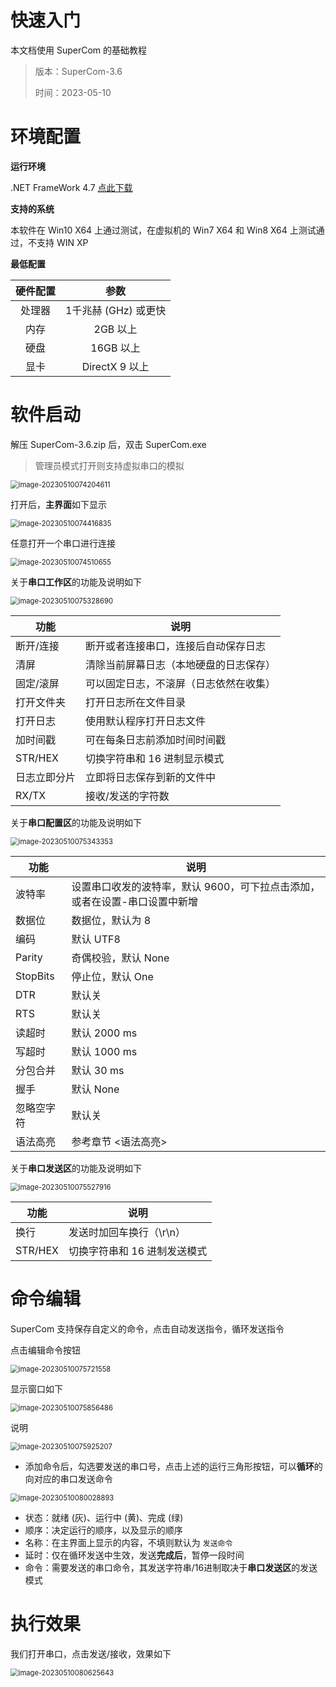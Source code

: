 # 快速入门

本文档使用 SuperCom 的基础教程

> 版本：SuperCom-3.6
>
> 时间：2023-05-10

# 环境配置

**运行环境**

.NET FrameWork 4.7 [点此下载](https://dotnet.microsoft.com/download/dotnet-framework)

**支持的系统**

本软件在 Win10 X64 上通过测试，在虚拟机的 Win7 X64 和 Win8 X64 上测试通过，不支持 WIN XP

**最低配置**

| 硬件配置 |         参数         |
| :------: | :------------------: |
|  处理器  | 1千兆赫 (GHz) 或更快 |
|   内存   |       2GB 以上       |
|   硬盘   |      16GB 以上       |
|   显卡   |   DirectX 9  以上    |

# 软件启动

解压 SuperCom-3.6.zip 后，双击 SuperCom.exe

> 管理员模式打开则支持虚拟串口的模拟

<img src="https://s1.ax1x.com/2023/05/10/p9reRET.png" alt="image-20230510074204611" style="zoom:80%;" />

打开后，**主界面**如下显示

<img src="https://s1.ax1x.com/2023/05/10/p9reWUU.png" alt="image-20230510074416835" style="zoom:80%;" />

任意打开一个串口进行连接

<img src="https://s1.ax1x.com/2023/05/10/p9re58J.png" alt="image-20230510074510655" style="zoom:80%;" />

关于**串口工作区**的功能及说明如下

<img src="https://s1.ax1x.com/2023/05/10/p9reI29.png" alt="image-20230510075328690" style="zoom: 80%;" />

| 功能         | 说明                                   |
| ------------ | -------------------------------------- |
| 断开/连接    | 断开或者连接串口，连接后自动保存日志   |
| 清屏         | 清除当前屏幕日志（本地硬盘的日志保存） |
| 固定/滚屏    | 可以固定日志，不滚屏（日志依然在收集） |
| 打开文件夹   | 打开日志所在文件目录                   |
| 打开日志     | 使用默认程序打开日志文件               |
| 加时间戳     | 可在每条日志前添加时间时间戳           |
| STR/HEX      | 切换字符串和 16 进制显示模式           |
| 日志立即分片 | 立即将日志保存到新的文件中             |
| RX/TX        | 接收/发送的字符数                      |

关于**串口配置区**的功能及说明如下

<img src="https://s1.ax1x.com/2023/05/10/p9reHDx.png" alt="image-20230510075343353" style="zoom:80%;" />

| 功能       | 说明                                                         |
| ---------- | ------------------------------------------------------------ |
| 波特率     | 设置串口收发的波特率，默认 9600，可下拉点击添加，或者在设置-串口设置中新增 |
| 数据位     | 数据位，默认为 8                                             |
| 编码       | 默认 UTF8                                                    |
| Parity     | 奇偶校验，默认 None                                          |
| StopBits   | 停止位，默认 One                                             |
| DTR        | 默认关                                                       |
| RTS        | 默认关                                                       |
| 读超时     | 默认 2000 ms                                                 |
| 写超时     | 默认 1000 ms                                                 |
| 分包合并     | 默认 30 ms                                                 |
| 握手       | 默认 None                                                    |
| 忽略空字符 | 默认关                                                       |
| 语法高亮   | 参考章节 <语法高亮>                                          |

关于**串口发送区**的功能及说明如下

<img src="https://s1.ax1x.com/2023/05/10/p9reLVK.png" alt="image-20230510075527916" style="zoom:80%;" />

| 功能    | 说明                         |
| ------- | ---------------------------- |
| 换行    | 发送时加回车换行（\r\n）     |
| STR/HEX | 切换字符串和 16 进制发送模式 |

# 命令编辑

SuperCom 支持保存自定义的命令，点击自动发送指令，循环发送指令

点击编辑命令按钮

<img src="https://s1.ax1x.com/2023/05/10/p9reX5D.png" alt="image-20230510075721558" style="zoom:80%;" />

显示窗口如下

<img src="https://s1.ax1x.com/2023/05/10/p9revPe.png" alt="image-20230510075856486" style="zoom:80%;" />

说明

<img src="https://s1.ax1x.com/2023/05/10/p9rex8H.png" alt="image-20230510075925207" style="zoom:80%;" />

- 添加命令后，勾选要发送的串口号，点击上述的运行三角形按钮，可以**循环**的向对应的串口发送命令

<img src="https://s1.ax1x.com/2023/05/10/p9rez2d.png" alt="image-20230510080028893" style="zoom:80%;" />

- 状态：就绪 (灰)、运行中 (黄)、完成 (绿)
- 顺序：决定运行的顺序，以及显示的顺序
- 名称：在主界面上显示的内容，不填则默认为 `发送命令`
- 延时：仅在循环发送中生效，发送**完成后**，暂停一段时间
- 命令：需要发送的串口命令，其发送字符串/16进制取决于**串口发送区**的发送模式

# 执行效果

我们打开串口，点击发送/接收，效果如下

<img src="https://s1.ax1x.com/2023/05/10/p9rmSxA.png" alt="image-20230510080625643" style="zoom:80%;" />
